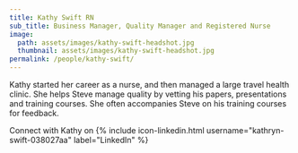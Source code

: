 ```yaml
---
title: Kathy Swift RN
sub_title: Business Manager, Quality Manager and Registered Nurse
image:
  path: assets/images/kathy-swift-headshot.jpg
  thumbnail: assets/images/kathy-swift-headshot.jpg
permalink: /people/kathy-swift/
---
```


Kathy started her career as a nurse, and then managed a large travel health
clinic. She helps Steve manage quality by vetting his papers, presentations and training courses. She often accompanies Steve on his training courses for feedback.

Connect with Kathy on {% include icon-linkedin.html username="kathryn-swift-038027aa" label="LinkedIn" %}
